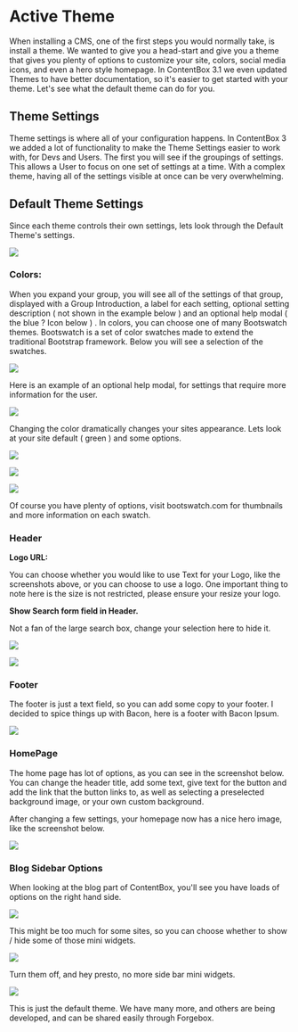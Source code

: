 # Active Theme

When installing a CMS, one of the first steps you would normally take, is install a theme. We wanted to give you a head-start and give you a theme that gives you plenty of options to customize your site, colors, social media icons, and even a hero style homepage. In ContentBox 3.1 we even updated Themes to have better documentation, so it's easier to get started with your theme. Let's see what the default theme can do for you.

## Theme Settings

Theme settings is where all of your configuration happens. In ContentBox 3 we added a lot of functionality to make the Theme Settings easier to work with, for Devs and Users. The first you will see if the groupings of settings. This allows a User to focus on one set of settings at a time. With a complex theme, having all of the settings visible at once can be very overwhelming.

## Default Theme Settings

Since each theme controls their own settings, lets look through the Default Theme's settings.

![](../../../assets/cb3\_theme.JPG)

### Colors:

When you expand your group, you will see all of the settings of that group, displayed with a Group Introduction, a label for each setting, optional setting description ( not shown in the example below ) and an optional help modal ( the blue ? Icon below ) . In colors, you can choose one of many Bootswatch themes. Bootswatch is a set of color swatches made to extend the traditional Bootstrap framework. Below you will see a selection of the swatches.

![](../../../assets/cb\_theme\_colors.JPG)

Here is an example of an optional help modal, for settings that require more information for the user.

![](../../../assets/cb\_theme\_help\_modal.JPG)

Changing the color dramatically changes your sites appearance. Lets look at your site default ( green ) and some options.

![](../../../assets/cb\_theme\_green.JPG)

![](../../../assets/cb\_theme\_cyborg.JPG)

![](../../../assets/cb\_theme\_superhero.JPG)

Of course you have plenty of options, visit bootswatch.com for thumbnails and more information on each swatch.

### Header

**Logo URL:**

You can choose whether you would like to use Text for your Logo, like the screenshots above, or you can choose to use a logo. One important thing to note here is the size is not restricted, please ensure your resize your logo.

**Show Search form field in Header.**

Not a fan of the large search box, change your selection here to hide it.

![](../../../assets/cb\_theme\_header.JPG)

![](../../../assets/cb\_theme\_header\_changed.JPG)

### Footer

The footer is just a text field, so you can add some copy to your footer. I decided to spice things up with Bacon, here is a footer with Bacon Ipsum.

![](../../../assets/cb\_theme\_footer.JPG)

### HomePage

The home page has lot of options, as you can see in the screenshot below. You can change the header title, add some text, give text for the button and add the link that the button links to, as well as selecting a preselected background image, or your own custom background.

After changing a few settings, your homepage now has a nice hero image, like the screenshot below.

![](../../../assets/cb\_theme\_homepage.JPG)

### Blog Sidebar Options

When looking at the blog part of ContentBox, you'll see you have loads of options on the right hand side.

![](../../../assets/cb\_theme\_blogsidebar\_on.JPG)

This might be too much for some sites, so you can choose whether to show / hide some of those mini widgets.

![](../../../assets/cb\_theme\_blogsidebar.JPG)

Turn them off, and hey presto, no more side bar mini widgets.

![](../../../assets/cb\_theme\_blogsidebar\_off.JPG)

This is just the default theme. We have many more, and others are being developed, and can be shared easily through Forgebox.

